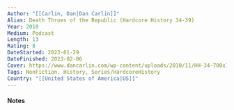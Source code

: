 ```yaml
---
Author: "[[Carlin, Dan|Dan Carlin]]"
Alias: Death Throes of the Republic (Hardcore History 34-39)
Year: 2010
Medium: Podcast
Length: 13
Rating: 8
DateStarted: 2023-01-29
DateFinished: 2023-02-06
Cover: https://www.dancarlin.com/wp-content/uploads/2010/11/HH-34-700x700.jpg
Tags: NonFiction, History, Series/HardcoreHistory 
Country: "[[United States of America|US]]"
---
```

#### Notes